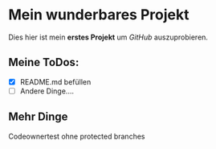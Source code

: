 # Mein wunderbares Projekt
Dies hier ist mein **erstes Projekt** um *GitHub* auszuprobieren.

## Meine ToDos:
- [x] README.md befüllen
- [ ] Andere Dinge....

## Mehr Dinge
Codeownertest ohne protected branches
